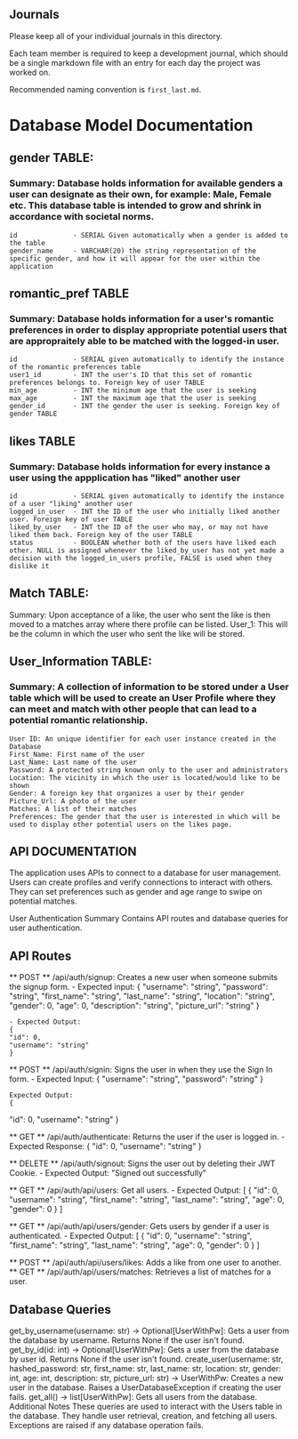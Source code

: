 ## Journals

Please keep all of your individual journals in this directory.

Each team member is required to keep a development journal, which should be a single markdown file with an entry for each day the project was worked on.

Recommended naming convention is `first_last.md`.


# Database Model Documentation

## gender TABLE:
### Summary: Database holds information for available genders a user can designate as their own, for example: Male, Female etc. This database table is intended to grow and shrink in accordance with societal norms.
    id              - SERIAL Given automatically when a gender is added to the table
    gender_name     - VARCHAR(20) the string representation of the specific gender, and how it will appear for the user within the application

## romantic_pref TABLE
### Summary: Database holds information for a user's romantic preferences in order to display appropriate potential users that are appropraitely able to be matched with the logged-in user.
    id              - SERIAL given automatically to identify the instance of the romantic preferences table
    user1_id        - INT the user's ID that this set of romantic preferences belongs to. Foreign key of user TABLE
    min_age         - INT the minimum age that the user is seeking
    max_age         - INT the maximum age that the user is seeking
    gender_id       - INT the gender the user is seeking. Foreign key of gender TABLE

## likes TABLE
### Summary: Database holds information for every instance a user using the appplication has "liked" another user
    id              - SERIAL given automatically to identify the instance of a user "liking" another user
    logged_in_user  - INT the ID of the user who initially liked another user. Foreign key of user TABLE
    liked_by_user   - INT the ID of the user who may, or may not have liked them back. Foreign key of the user TABLE
    status          - BOOLEAN whether both of the users have liked each other. NULL is assigned whenever the liked_by_user has not yet made a decision with the logged_in_users profile, FALSE is used when they dislike it

## Match TABLE:
Summary: Upon acceptance of a like, the user who sent the like is then moved to a matches array where there profile can be listed.
    User_1: This will be the column in which the user who sent the like will be stored.

## User_Information TABLE:
### Summary: A collection of information to be stored under a User table which will be used to create an User Profile where they can meet and match with other people that can lead to a potential romantic relationship.
    User ID: An unique identifier for each user instance created in the Database
    First_Name: First name of the user
    Last_Name: Last name of the user
    Password: A protected string known only to the user and administrators
    Location: The vicinity in which the user is located/would like to be shown
    Gender: A foreign key that organizes a user by their gender
    Picture_Url: A photo of the user
    Matches: A list of their matches
    Preferences: The gender that the user is interested in which will be used to display other potential users on the likes page.


## API DOCUMENTATION 

The application uses APIs to connect to a database for user management. Users can create profiles and verify connections to interact with others. They can set preferences such as gender and age range to swipe on potential matches.

User Authentication
Summary
Contains API routes and database queries for user authentication.

## API Routes

** POST ** /api/auth/signup: Creates a new user when someone submits the signup form.
    - Expected input:
        {
    "username": "string",
    "password": "string",
    "first_name": "string",
    "last_name": "string",
    "location": "string",
    "gender": 0,
    "age": 0,
    "description": "string",
    "picture_url": "string"
        }

    - Expected Output:
    {
    "id": 0,
    "username": "string"
    }


** POST ** /api/auth/signin: Signs the user in when they use the Sign In form.
    - Expected Input:
    {
  "username": "string",
  "password": "string"
    }

    Expected Output:
    {
  "id": 0,
  "username": "string"
    }   

** GET ** /api/auth/authenticate: Returns the user if the user is logged in.
    - Expected Response:
    {
  "id": 0,
  "username": "string"
    }

** DELETE ** /api/auth/signout: Signs the user out by deleting their JWT Cookie.
    - Expected Output:
    "Signed out successfully"

** GET ** /api/auth/api/users: Get all users.
    - Expected Output:
    [
        {
        "id": 0,
        "username": "string",
        "first_name": "string",
        "last_name": "string",
        "age": 0,
        "gender": 0
        }
    ]

** GET ** /api/auth/api/users/gender: Gets users by gender if a user is authenticated.
    - Expected Output:
    [
        {
            "id": 0,
            "username": "string",
            "first_name": "string",
            "last_name": "string",
            "age": 0,
            "gender": 0
        }
    ]


** POST ** /api/auth/api/users/likes: Adds a like from one user to another.
** GET ** /api/auth/api/users/matches: Retrieves a list of matches for a user.

## Database Queries

get_by_username(username: str) -> Optional[UserWithPw]: Gets a user from the database by username. Returns None if the user isn't found.
get_by_id(id: int) -> Optional[UserWithPw]: Gets a user from the database by user id. Returns None if the user isn't found.
create_user(username: str, hashed_password: str, first_name: str, last_name: str, location: str, gender: int, age: int, description: str, picture_url: str) -> UserWithPw: Creates a new user in the database. Raises a UserDatabaseException if creating the user fails.
get_all() -> list[UserWithPw]: Gets all users from the database.
Additional Notes
These queries are used to interact with the Users table in the database.
They handle user retrieval, creation, and fetching all users.
Exceptions are raised if any database operation fails.
